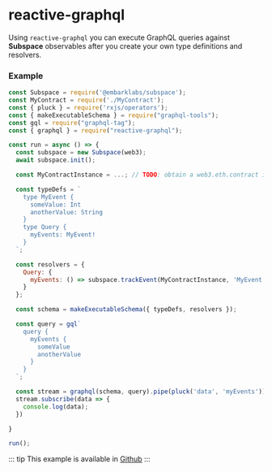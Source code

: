 # reactive-graphql

Using `reactive-graphql` you can execute GraphQL queries against **Subspace** observables after you create your own type definitions and resolvers.

### Example


```js
const Subspace = require('@embarklabs/subspace');
const MyContract = require('./MyContract');
const { pluck } = require('rxjs/operators');
const { makeExecutableSchema } = require("graphql-tools");
const gql = require("graphql-tag");
const { graphql } = require("reactive-graphql");

const run = async () => {
  const subspace = new Subspace(web3);
  await subspace.init();

  const MyContractInstance = ...; // TODO: obtain a web3.eth.contract instance

  const typeDefs = `
    type MyEvent {
      someValue: Int
      anotherValue: String
    }
    type Query {
      myEvents: MyEvent!
    }
  `;

  const resolvers = {
    Query: {
      myEvents: () => subspace.trackEvent(MyContractInstance, 'MyEvent', { filter: {}, fromBlock: 1 })
    }
  };

  const schema = makeExecutableSchema({ typeDefs, resolvers });

  const query = gql`
    query {
      myEvents {
        someValue
        anotherValue
      }
    }
  `;

  const stream = graphql(schema, query).pipe(pluck('data', 'myEvents'));
  stream.subscribe(data => {
    console.log(data);
  })

}

run();
```

::: tip 
This example is available in [Github](https://github.com/embarklabs/subspace/tree/master/examples/reactive-graphql)
:::